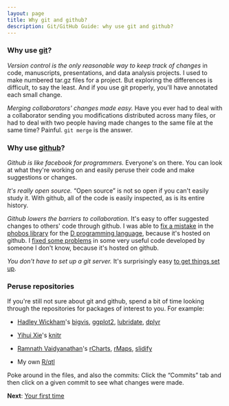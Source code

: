 ```yaml
---
layout: page
title: Why git and github?
description: Git/GitHub Guide: why use git and github?
---
```


### Why use [git](http://git-scm.com)?

_Version control is the only reasonable way to keep track of changes_
in code, manuscripts, presentations, and data analysis projects.  I
used to make numbered tar.gz files for a project.  But exploring the
differences is difficult, to say the least.  And if you use git
properly, you'll have annotated each small change.

_Merging collaborators' changes made easy._  Have you ever had to
deal with a collaborator sending you modifications distributed across
many files, or had to deal with two people having made changes to the same
file at the same time?  Painful.  `git merge` is the answer.


### Why use [github](http://github.com)?

_Github is like facebook for programmers._  Everyone's on there. You
can look at what they're working on and easily peruse their
code and make suggestions or changes.

_It's really open source._ &ldquo;Open source&rdquo; is not so open if
you can't easily study it.  With github, all of the code is easily
inspected, as is its entire history.

_Github lowers the barriers to collaboration._  It's easy to
offer suggested changes to others' code through github.  I was able to
[fix a mistake](https://github.com/D-Programming-Language/phobos/commit/903a5e821a54a7dc5a2695e47db3abe2517742fe)
in the
[phobos library](https://github.com/D-Programming-Language/phobos) for
the [D programming language](http://dlang.org), because it's hosted on
github.  I
[fixed some problems](https://github.com/Caged/d3-tip/commit/c0117472438db94e0cf3febd45bf768ddc1bea5c)
in some very useful code developed by someone I don't know, because
it's hosted on github.

_You don't have to set up a git server._ It's surprisingly easy
[to get things set up](first_time.html).


### Peruse repositories

If you're still not sure about git and github, spend a bit of time
looking through the repositories for packages of interest to you.  For
example:

- [Hadley Wickham](http://had.co.nz)'s
  [bigvis](https://github.com/hadley/bigvis),
  [ggplot2](https://github.com/hadley/ggplot2),
  [lubridate](https://github.com/hadley/lubridate), 
  [dplyr](https://github.com/hadley/dplyr) 
  
- [Yihui Xie](http://yihui.name)'s [knitr](https://github.com/yihui/knitr)

- [Ramnath Vaidyanathan](https://github.com/ramnathv)'s [rCharts](https://github.com/ramnathv/rCharts), [rMaps](https://github.com/ramnathv/rMaps), [slidify](https://github.com/ramnathv/slidify)

- My own [R/qtl](http://github.com/kbroman/qtl)

Poke around in the files, and also the commits: 
Click the &ldquo;Commits&rdquo; tab and then click on a given commit
to see what changes were made.

**Next**: [Your first time](first_time.html)
